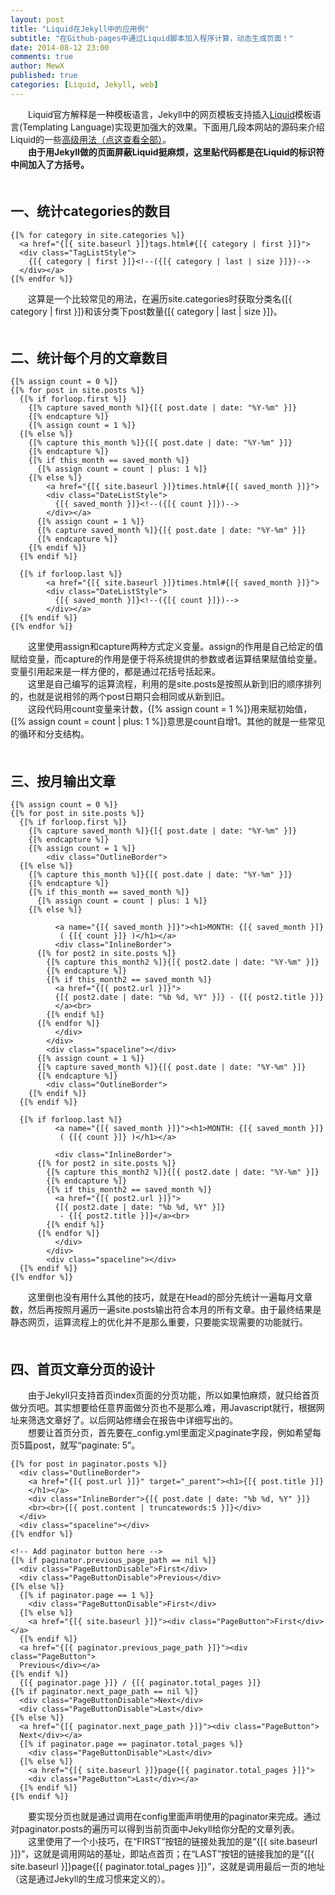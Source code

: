 ```yaml
---
layout: post
title: "Liquid在Jekyll中的应用例"
subtitle: "在Github-pages中通过Liquid脚本加入程序计算，动态生成页面！"
date: 2014-08-12 23:00
comments: true
author: MewX
published: true
categories: [Liquid, Jekyll, web]
---
```


　　Liquid官方解释是一种模板语言，Jekyll中的网页模板支持插入[Liquid](http://docs.shopify.com/themes/liquid-documentation/basics/)模板语言(Templating Language)实现更加强大的效果。下面用几段本网站的源码来介绍Liquid的一些[高级用法（点这查看全部）](https://github.com/Shopify/liquid/wiki/Liquid-for-Designers)。  
　　**由于用Jekyll做的页面屏蔽Liquid挺麻烦，这里贴代码都是在Liquid的标识符中间加入了方括号。**  
　　  

## 一、统计categories的数目  

<?prettify lang=html?>
    {[% for category in site.categories %]}
      <a href="{[{ site.baseurl }]}tags.html#{[{ category | first }]}">
      <div class="TagListStyle">
        {[{ category | first }]}<!--({[{ category | last | size }]})-->
      </div></a>
    {[% endfor %]}

　　这算是一个比较常见的用法，在遍历site.categories时获取分类名{[{ category | first }]}和该分类下post数量{[{ category | last | size }]}。  
　　  

## 二、统计每个月的文章数目  

<?prettify lang=html?>
    {[% assign count = 0 %]}
    {[% for post in site.posts %]}
      {[% if forloop.first %]}
        {[% capture saved_month %]}{[{ post.date | date: "%Y-%m" }]}
        {[% endcapture %]}
        {[% assign count = 1 %]}
      {[% else %]}
        {[% capture this_month %]}{[{ post.date | date: "%Y-%m" }]}
        {[% endcapture %]}
        {[% if this_month == saved_month %]}
          {[% assign count = count | plus: 1 %]}
        {[% else %]}
            <a href="{[{ site.baseurl }]}times.html#{[{ saved_month }]}">
            <div class="DateListStyle">
              {[{ saved_month }]}<!--({[{ count }]})-->
            </div></a>
          {[% assign count = 1 %]}
          {[% capture saved_month %]}{[{ post.date | date: "%Y-%m" }]}
          {[% endcapture %]}
        {[% endif %]}
      {[% endif %]}

      {[% if forloop.last %]}
            <a href="{[{ site.baseurl }]}times.html#{[{ saved_month }]}">
            <div class="DateListStyle">
              {[{ saved_month }]}<!--({[{ count }]})-->
            </div></a>
      {[% endif %]}
    {[% endfor %]}

　　这里使用assign和capture两种方式定义变量。assign的作用是自己给定的值赋给变量，而capture的作用是便于将系统提供的参数或者运算结果赋值给变量。变量引用起来是一样方便的，都是通过花括号括起来。  
　　这里是自己编写的运算流程，利用的是site.posts是按照从新到旧的顺序排列的，也就是说相邻的两个post日期只会相同或从新到旧。  
　　这段代码用count变量来计数，{[% assign count = 1 %]}用来赋初始值，{[% assign count = count | plus: 1 %]}意思是count自增1。其他的就是一些常见的循环和分支结构。  
　　  

## 三、按月输出文章  

<?prettify lang=html?>
    {[% assign count = 0 %]}
    {[% for post in site.posts %]}
      {[% if forloop.first %]}
        {[% capture saved_month %]}{[{ post.date | date: "%Y-%m" }]}
        {[% endcapture %]}
        {[% assign count = 1 %]}
            <div class="OutlineBorder">
      {[% else %]}
        {[% capture this_month %]}{[{ post.date | date: "%Y-%m" }]}
        {[% endcapture %]}
        {[% if this_month == saved_month %]}
          {[% assign count = count | plus: 1 %]}
        {[% else %]}

              <a name="{[{ saved_month }]}"><h1>MONTH: {[{ saved_month }]}
               ( {[{ count }]} )</h1></a>
              <div class="InlineBorder">
          {[% for post2 in site.posts %]}
            {[% capture this_month2 %]}{[{ post2.date | date: "%Y-%m" }]}
            {[% endcapture %]}
            {[% if this_month2 == saved_month %]}
              <a href="{[{ post2.url }]}">
              {[{ post2.date | date: "%b %d, %Y" }]} - {[{ post2.title }]}
              </a><br>
            {[% endif %]}
          {[% endfor %]}
              </div>
            </div>
            <div class="spaceline"></div>
          {[% assign count = 1 %]}
          {[% capture saved_month %]}{[{ post.date | date: "%Y-%m" }]}
          {[% endcapture %]}
            <div class="OutlineBorder">
        {[% endif %]}
      {[% endif %]}

      {[% if forloop.last %]}
              <a name="{[{ saved_month }]}"><h1>MONTH: {[{ saved_month }]}
               ( {[{ count }]} )</h1></a>

              <div class="InlineBorder">
          {[% for post2 in site.posts %]}
            {[% capture this_month2 %]}{[{ post2.date | date: "%Y-%m" }]}
            {[% endcapture %]}
            {[% if this_month2 == saved_month %]}
              <a href="{[{ post2.url }]}">
              {[{ post2.date | date: "%b %d, %Y" }]}
               - {[{ post2.title }]}</a><br>
            {[% endif %]}
          {[% endfor %]}
              </div>
            </div>
            <div class="spaceline"></div>
      {[% endif %]}
    {[% endfor %]}

　　这里倒也没有用什么其他的技巧，就是在Head的部分先统计一遍每月文章数，然后再按照月遍历一遍site.posts输出符合本月的所有文章。由于最终结果是静态网页，运算流程上的优化并不是那么重要，只要能实现需要的功能就行。  
　　  

## 四、首页文章分页的设计  

　　由于Jekyll只支持首页index页面的分页功能，所以如果怕麻烦，就只给首页做分页吧。其实想要给任意界面做分页也不是那么难，用Javascript就行，根据网址来筛选文章好了。以后网站修缮会在报告中详细写出的。  
　　想要让首页分页，首先要在_config.yml里面定义paginate字段，例如希望每页5篇post，就写“paginate: 5”。  

<?prettify lang=html?>
    {[% for post in paginator.posts %]}
      <div class="OutlineBorder">
        <a href="{[{ post.url }]}" target="_parent"><h1>{[{ post.title }]}
        </h1></a>
        <div class="InlineBorder">{[{ post.date | date: "%b %d, %Y" }]}
        <br><br>{[{ post.content | truncatewords:5 }]}</div>
      </div>
      <div class="spaceline"></div>
    {[% endfor %]}

    <!-- Add paginator button here -->
    {[% if paginator.previous_page_path == nil %]}
      <div class="PageButtonDisable">First</div>
      <div class="PageButtonDisable">Previous</div>
    {[% else %]}
      {[% if paginator.page == 1 %]}
        <div class="PageButtonDisable">First</div>
      {[% else %]}
        <a href="{[{ site.baseurl }]}"><div class="PageButton">First</div></a>
      {[% endif %]}
      <a href="{[{ paginator.previous_page_path }]}"><div class="PageButton">
      Previous</div></a>
    {[% endif %]}
      {[{ paginator.page }]} / {[{ paginator.total_pages }]}
    {[% if paginator.next_page_path == nil %]}
      <div class="PageButtonDisable">Next</div>
      <div class="PageButtonDisable">Last</div>
    {[% else %]}
      <a href="{[{ paginator.next_page_path }]}"><div class="PageButton">
      Next</div></a>
      {[% if paginator.page == paginator.total_pages %]}
        <div class="PageButtonDisable">Last</div>
      {[% else %]}
        <a href="{[{ site.baseurl }]}page{[{ paginator.total_pages }]}">
        <div class="PageButton">Last</div></a>
      {[% endif %]}
    {[% endif %]}

　　要实现分页也就是通过调用在config里面声明使用的paginator来完成。通过对paginator.posts的遍历可以得到当前页面中Jekyll给你分配的文章列表。  
　　这里使用了一个小技巧，在“FIRST”按钮的链接处我加的是“{[{ site.baseurl }]}”，这就是调用网站的基址，即站点首页；在“LAST”按钮的链接我加的是“{[{ site.baseurl }]}page{[{ paginator.total_pages }]}”，这就是调用最后一页的地址（这是通过Jekyll的生成习惯来定义的）。  
